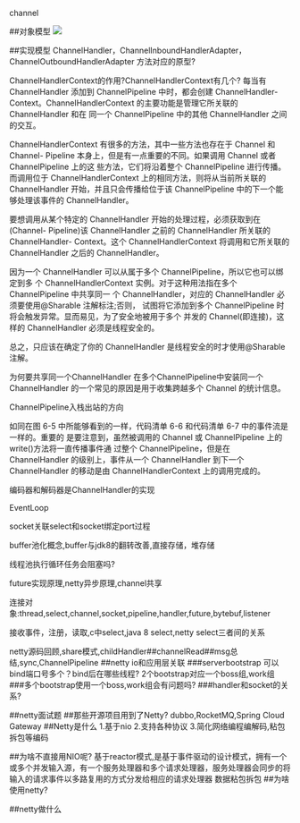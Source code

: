 channel

##对象模型
![](/Users/chris/workspace/xsource/linux/src/main/java/file/images/netty_object_model.jpg)

##实现模型
ChannelHandler，ChannelInboundHandlerAdapter，ChannelOutboundHandlerAdapter
方法对应的原型?

ChannelHandlerContext的作用?ChannelHandlerContext有几个?
每当有 ChannelHandler 添加到 ChannelPipeline 中时，都会创建 ChannelHandler- Context。ChannelHandlerContext 的主要功能是管理它所关联的 ChannelHandler 和在 同一个 ChannelPipeline 中的其他 ChannelHandler 之间的交互。

ChannelHandlerContext 有很多的方法，其中一些方法也存在于 Channel 和 Channel- Pipeline 本身上，但是有一点重要的不同。如果调用 Channel 或者 ChannelPipeline 上的这 些方法，它们将沿着整个 ChannelPipeline 进行传播。而调用位于 ChannelHandlerContext 上的相同方法，则将从当前所关联的 ChannelHandler 开始，并且只会传播给位于该 ChannelPipeline 中的下一个能够处理该事件的 ChannelHandler。


要想调用从某个特定的 ChannelHandler 开始的处理过程，必须获取到在(Channel-
Pipeline)该 ChannelHandler 之前的 ChannelHandler 所关联的 ChannelHandler- Context。这个 ChannelHandlerContext 将调用和它所关联的 ChannelHandler 之后的 ChannelHandler。


因为一个 ChannelHandler 可以从属于多个 ChannelPipeline，所以它也可以绑定到多 个 ChannelHandlerContext 实例。对于这种用法指在多个 ChannelPipeline 中共享同一 个 ChannelHandler，对应的 ChannelHandler 必须要使用@Sharable 注解标注;否则， 试图将它添加到多个 ChannelPipeline 时将会触发异常。显而易见，为了安全地被用于多个 并发的 Channel(即连接)，这样的 ChannelHandler 必须是线程安全的。

总之，只应该在确定了你的 ChannelHandler 是线程安全的时才使用@Sharable 注解。

为何要共享同一个ChannelHandler 在多个ChannelPipeline中安装同一个ChannelHandler
的一个常见的原因是用于收集跨越多个 Channel 的统计信息。


ChannelPipeline入栈出站的方向

如同在图 6-5 中所能够看到的一样，代码清单 6-6 和代码清单 6-7 中的事件流是一样的。重要的 是要注意到，虽然被调用的 Channel 或 ChannelPipeline 上的 write()方法将一直传播事件通 过整个 ChannelPipeline，但是在 ChannelHandler 的级别上，事件从一个 ChannelHandler 到下一个 ChannelHandler 的移动是由 ChannelHandlerContext 上的调用完成的。


编码器和解码器是ChannelHandler的实现



EventLoop

socket关联select和socket绑定port过程


buffer池化概念,buffer与jdk8的翻转改善,直接存储，堆存储

线程池执行循环任务会阻塞吗?

future实现原理,netty异步原理,channel共享

连接对象:thread,select,channel,socket,pipeline,handler,future,bytebuf,listener


接收事件，注册，读取,c中select,java 8 select,netty select三者间的关系


netty源码回顾,share模式,childHandler##channelRead##msg总结,sync,ChannelPipeline
##netty io和应用层关联
###serverbootstrap 可以bind端口号多个？bind后在哪些线程?
2个bootstrap对应一个boss组,work组
###多个bootstrap使用一个boss,work组会有问题吗?
###handler和socket的关系?


##netty面试题
[](https://xiaozhuanlan.com/topic/4028536971)
##那些开源项目用到了Netty?
dubbo,RocketMQ,Spring Cloud Gateway
##Netty是什么
1.基于nio
2.支持各种协议
3.简化网络编程编解码,粘包拆包等编码

##为啥不直接用NIO呢?
基于reactor模式,是基于事件驱动的设计模式，拥有一个或多个并发输入源，有一个服务处理器和多个请求处理器，服务处理器会同步的将输入的请求事件以多路复用的方式分发给相应的请求处理器
数据粘包拆包
##为啥使用netty?

##netty做什么


